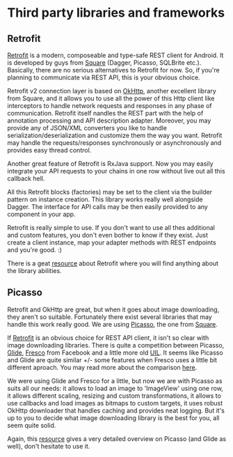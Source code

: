 # Third party libraries and frameworks

## Retrofit

[Retrofit][1] is a modern, composeable and type-safe REST client for Android. It is developed by guys from [Square][2] (Dagger, Picasso, SQLBrite etc.). Basically, there are no serious alternatives to Retrofit for now. So, if you're planning to communicate via REST API, this is your obvious choice.

Retrofit v2 connection layer is based on [OkHttp][3], another excellent library from Square, and it allows you to use all the power of this Http client like interceptors to handle network requests and responses in any phase of communication. Retrofit itself nandles the REST part with the help of annotation processing and API description adapter. Moreover, you may provide any of JSON/XML converters you like to handle serialization/deserialization and customize them the way you want. Retrofit may handle the requests/responses synchronously or asynchronously and provides easy thread control. 

Another great feature of Retrofit is RxJava support. Now you may easily integrate your API requests to your chains in one row without live out all this callback hell.

All this Retrofit blocks (factories) may be set to the client via the builder pattern on instance creation. This library works really well alongside Dagger. The interface for API calls may be then easily provided to any component in your app. 

Retrofit is really simple to use. If you don't want to use all thes additional and custom features, you don't even bother to know if they exist. Just create a client instance, map your adapter methods with REST endpoints and you're good. :)

There is a geat [resource][4] about Retrofit where you will find anything about the library abilities.

## Picasso

Retrofit and OkHttp are great, but when it goes about image downloading, they aren't so suitable. Fortunately there exist several libraries that may handle this work really good. We are using [Picasso][5], the one from [Square][2].

If [Retrofit][1] is an obvious choice for REST API client, it isn't so clear with image downloading libraries. There is quite a competition between Picasso, [Glide][6], [Fresco][7] from Facebook and a little more old [UIL][8]. It seems like Picasso and Glide are quite similar +/- some features when Fresco uses a little bit different aproach. You may read more about the comparison [here][9].

We were using Glide and Fresco for a little, but now we are with Picasso as suits all our needs: it allows to load an image to 'ImageView' using one row, it allows different scaling, resizing and custom transformations, it allows to use callbacks and load images as bitmaps to custom targets, it uses robust OkHttp downloader that handles caching and provides neat logging. But it's up to you to decide what image downloading library is the best for you, all seem quite solid.

Again, this [resource][10] gives a very detailed overview on Picasso (and Glide as well), don't hesitate to use it.

[1]:	https://square.github.io/retrofit/
[2]:  https://square.github.io/
[3]:  https://github.com/square/okhttp
[4]:  https://futurestud.io/tutorials/retrofit-getting-started-and-android-client
[5]:  http://square.github.io/picasso/
[6]:  https://github.com/bumptech/glide
[7]:  https://github.com/facebook/fresco
[8]:  https://github.com/nostra13/Android-Universal-Image-Loader
[9]:  http://stackoverflow.com/questions/29363321/picasso-v-s-imageloader-v-s-fresco-vs-glide
[10]: https://futurestud.io/tutorials/picasso-getting-started-simple-loading
